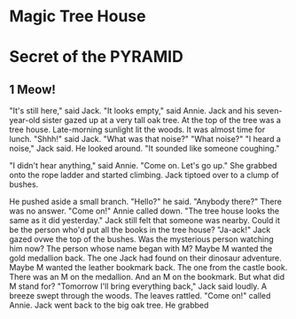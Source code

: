 # Magic Tree House
# Secret of the PYRAMID

**1 Meow!**
------------------------------------------
"It's still here," said Jack.
  "It looks empty," said Annie.
  Jack and his seven-year-old sister 
gazed up at a very tall oak tree. At the
top of the tree was a tree house.
  Late-morning sunlight lit the woods. It
was almost time for lunch.
  "Shhh!" said Jack. "What was that 
noise?"
  "What noise?"
  "I heard a noise," Jack said. He looked
around. "It sounded like someone coughing."

  "I didn't hear 
anything," said Annie.
"Come on. Let's go 
up."
  She grabbed onto 
the rope ladder and 
started climbing.
  Jack tiptoed over to 
a clump of bushes.

He pushed aside a small branch.
  "Hello?" he said. "Anybody 
there?" 
  There was no answer.
  "Come on!" Annie called down. 
"The tree house looks the same as
it did yesterday."
  Jack still felt that someone was
nearby. Could it be the person 
who'd put all the books in the tree 
house?
  "Ja-ack!"
  Jack gazed ovwe the top of the 
bushes.
  Was the mysterious person 
watching him now? The person whose name 
began with M?
  Maybe M wanted the gold medallion back. 
The one Jack had found on their dinosaur 
adventure.
Maybe M wanted the leather bookmark
back. The one from the castle book.
  There was an M on the medallion.
And an M on the bookmark. But what did M
stand for?
  "Tomorrow I'll bring everything back,"
Jack said loudly.
  A breeze swept through the woods. The 
leaves rattled.
  "Come on!" called Annie.
  Jack went back to the big oak tree. 
He grabbed 
